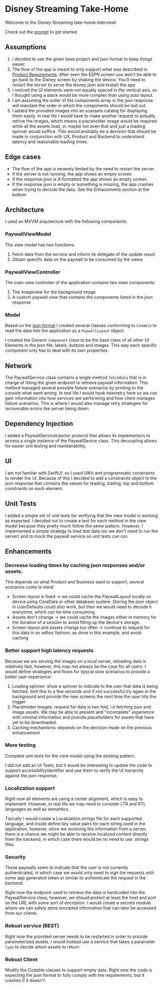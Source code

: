# Disney Streaming Take-Home

Welcome to the Disney Streaming take-home interview!

Check out the [prompt](PROMPT.md) to get started.

## Assumptions

1. I decided to use the given base project and json format to keep things easier.
2. The flow of the app is meant to only support what was described in [Product Requirements](PROMPT.md#product-requirements). After seen the ESPN screen you won't be able to go back to the Disney screen by shaking the device. You'll need to restart the server to serve the disney json and restart the app.
3. I noticed the UI elements were not equally spaced in the vertical axis, so I thought using a stack would be more complex than using auto layout.
4. I am assuming the order of the components array in the json response will mandate the order in which the components should be laid out.
5. I added the provided images into an xcassets catalog for displaying them easily. In real life I would have to make another request to actually retrive the images, which means a placeholder image would be required while all the assets load, or maybe not even that and just a loading spinner would suffice. This would probably be a decision that should be made in conjunction with UX, Product and Backend to understand latency and reasonable loading times.

## Edge cases

- The flow of the app is severely limited by the need to restart the server.
- If the server is not running, the app shows an empty screen.
- If the response json is ill formatted the app shows an empty screen.
- If the response json is empty or something is missing, the app crashes when trying to decode the data. See the Enhacements section at the bottom

## Architecture

I used an MVVM arquitecture with the following components:

### PaywallViewModel

The view model has two functions:

1. Fetch data from the service and inform its delegate of the update result
2. Obtain specific data on the paywall to be consumed by the views

### PaywallViewController

The main view controller of the application contains two main components:

1. The imageview for the background image
2. A custom paywall view that contains the components listed in the json response

### Model

Based on the [json format](https://github.com/ccaceresahumada/paywall/blob/main/scripts/disney/response.json) I created several classes conforming to `Codable` to read the data into the application as a `PaywallLayout` object.

I created the Generic `Component` class to be the base class of all other UI Elements in the json file: labels, buttons and images. This way each specific component only has to deal with its own properties.

## Network

The PaywallService class contains a single method `fetchData` that is in charge of hiting the given endpoint to retrieve paywall information. This method managed several possible failure scenarios by printing to the console what went wrong. In real life I would hook telemetry here so we can gain information into how services are performing and how client manages failure scenarios. This is where I would also manage retry strategies for recoverable errors like server being down.

## Dependency Injection

I added a PaywallServiceInjector protocol that allows its implementors to access a single instance of the PaywallSevice class. This decoupling allows for easier unit testing and maintanability.

## UI

I am not familiar with SwiftUI, so I used UIKit and programmatic constraints to render the UI. Because of this I decided to add a constraints object to the json response that contains the values for leading, trailing, top and bottom constraints on each element.

## Unit Tests

I added a simple set of unit tests for verifying that the view model is working as expected. I decided not to create a test for each method in the view model because they pretty much follow the same pattern. However, I implemented a simple strategy to load test data (so we don't need to run the server) and to mock the paywall service so unit tests can run.

## Enhancements

### Decrease loading times by caching json responses and/or assets. 

This depends on what Product and Business want to support, several scenarios come to mind:
- Screen layout is fixed -> we could cache the PaywallLayout locally on device using CoreData or other database system. Storing the json object in UserDefaults could also work, but then we would need to decode it everytime, which can be time consuming.
- Assets don't change -> we could cache the images either in memory for the duration of a session to avoid filling up the device's storage.
- Screen layout and assets change too often -> continue to request for this data in an adhoc fashion, as done in this example, and avoid caching

### Better support high latency requests

Because we are serving the images on a local server, reloading data is relatively fast, however, this may not always be the case for all users. I would define strategies and flows for tipycal slow scenarios to provide a better user experience:

1. Loading spinner: show a spinner to indicate to the user that data is being fetched, limit this to a few seconds and if not successful try again in the background and provide the new screens the next time the user hits the trigger
2. Placeholder images: request for data is two fold, i.e fetching json and image assets. We may be able to present and "incomplete" experience with minimal information and provide placeholders for assets that have yet to be downloaded.
3. Caching mechanisms: depends on the decision made on the previous enhancement

### More testing

Complete unit tests for the view model using the existing pattern.

I did not add an UI Tests, but it would be interesting to update the code to support accessibilityIdentifier and use them to verify the UI hierarchy against the json response.

### Localization support

Right now all elements are using a center alignment, which is easy to implement. However, in real life we may need to consider LTR and RTL languages as well as semantics.

Tipically I would create a Localization.strings file for each supported language, and inside define key value pairs for each string used in the application, however, since we receiving the information from a server, there is a chance we might be able to receive localized content directly from the backend, in which case there would be no need to use .strings files.

### Security

These paywalls seem to indicate that the user is not currently authenticated, in which case we would only need to sign the requests with some app generated token or similar to authenticate the request in the backend.

Right now the endpoint used to retrieve the data is hardcoded into the PaywallService class, however, we should protect at least the host and port on the URL with some sort of encription. I would create a secrets module where we can safely store encripted information that can later be accessed from our clients.

### Robust service (REST)

Right now the provided server needs to be restarted in order to provide parameterized assets. I would instead use a service that takes a parameter `type` to decide which assets to return.

### Robust Client

Modify the Codable classes to support empty data. Right now the code is expecting the json format to fully comply with the requirements, but it crashes if it doesn't.
